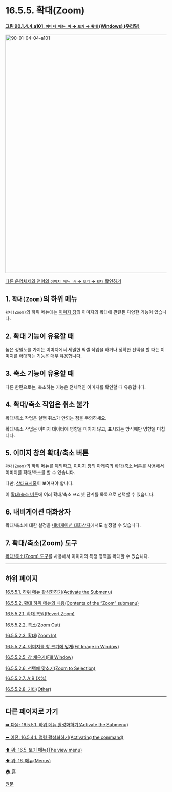 # 16.5.5. 확대(Zoom)

<a id="90-01-04-04-a101"></a>

#### [그림 90.1.4.4.a101. `이미지 메뉴 바` → `보기` → `확대` (Windows) (우리말)](./90-01-04-04-zoom.md#90-01-04-04-a101)
<img width="572" height="745" alt="90-01-04-04-a101" src="https://github.com/user-attachments/assets/308e89ac-021a-45bb-8569-65535e9217ce" />

[다른 운영체제와 언어의 `이미지 메뉴 바` → `보기` → `확대` 확인하기](./90-01-04-04-zoom.md#90-01-04-04-a102)

<a id="16-05-05-s1"></a>

## 1. `확대(Zoom)`의 하위 메뉴
`확대(Zoom)`의 하위 메뉴에는 [이미지 창](./19-glossaryx-image_window.md)의 이미지의 확대에 관련된 다양한 기능이 있습니다.

<a id="16-05-05-s2"></a>

## 2. 확대 기능이 유용할 때
높은 정밀도를 가지는 이미지에서 세밀한 픽셀 작업을 하거나 정확한 선택을 할 때는 이미지를 확대하는 기능은 매우 유용합니다. 

<a id="16-05-05-s3"></a>

## 3. 축소 기능이 유용할 때
다른 한편으로는, 축소하는 기능은 전체적인 이미지를 확인할 때 유용합니다.

<a id="16-05-05-s4"></a>

## 4. 확대/축소 작업은 취소 불가
확대/축소 작업은 실행 취소가 안되는 점을 주의하세요.

확대/축소 작업은 이미지 데이터에 영향을 미치지 않고, 표시되는 방식에만 영향을 미칩니다.

<a id="16-05-05-s5"></a>

## 5. 이미지 창의 확대/축소 버튼
`확대(Zoom)`의 하위 메뉴를 제외하고, [이미지 창](./19-glossaryx-image_window.md)의 아래쪽의 [확대/축소 버튼](./03-02-04-08-zoom-button.md)를 사용해서 이미지를 확대/축소를 할 수 있습니다.

다만, [상태표시줄](./16-05-27-show-statusbar.md)이 보여져야 합니다.

이 [확대/축소 버튼](./03-02-04-08-zoom-button.md)에 여러 확대/축소 프리셋 단계를 목록으로 선택할 수 있습니다.

<a id="16-05-05-s6"></a>

## 6. 내비게이션 대화상자
확대/축소에 대한 설정을 [내비게이션 대화상자](./15-02-06-00-navigation-dialog.md)에서도 설정할 수 있습니다.

<a id="16-05-05-s7"></a>

## 7. 확대/축소(Zoom) 도구
[확대/축소(Zoom) 도구](./14-05-04-00-zoom.md)를 사용해서 이미지의 특정 영역을 확대할 수 있습니다.

***

## 하위 페이지

[16.5.5.1. 하위 메뉴 활성화하기(Activate the Submenu)](./16-05-05-01-activate_the_submenu.md)

[16.5.5.2. 확대 하위 메뉴의 내용(Contents of the “Zoom” submenu)](./16-05-05-02-00-contents_of_the_zoom_submenu.md)

[16.5.5.2.1. 확대 복원(Revert Zoom)](./16-05-05-02-01-revert_zoom.md)

[16.5.5.2.2. 축소(Zoom Out)](./16-05-05-02-02-zoom_out.md)

[16.5.5.2.3. 확대(Zoom In)](./16-05-05-02-03-zoom_in.md)

[16.5.5.2.4. 이미지를 창 크기에 맞게(Fit Image in Window)](./16-05-05-02-04-fit_image_in_window.md)

[16.5.5.2.5. 창 채우기(Fill Window)](./16-05-05-02-05-fill_window.md)

[16.5.5.2.6. 선택에 맞추기(Zoom to Selection)](./16-05-05-02-06-zoom_to_selection.md)

[16.5.5.2.7. A:B (X%)](./16-05-05-02-07-proportion.md)

[16.5.5.2.8. 기타(Other)](./16-05-05-02-08-other.md)

***

## 다른 페이지로 가기

[➡️ 다음: 16.5.5.1. 하위 메뉴 활성화하기(Activate the Submenu)](./16-05-05-01-activate_the_submenu.md)

[⬅️ 이전: 16.5.4.1. 명령 활성화하기(Activating the command)](./16-05-04-01-activating_the_command.md)

[⬆️ 위: 16.5. 보기 메뉴(The view menu)](./16-05-00-the-view-menu.md)

[⬆️ 위: 16. 메뉴(Menus)](./16-00-menus.md)

[🏠 홈](./00-home.md)

[원문](https://docs.gimp.org/2.10/ko/gimp-view-zoom.html)
